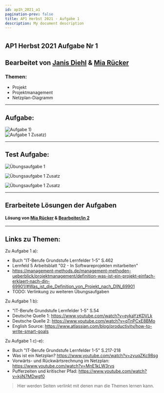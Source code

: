```yaml
---
id: ap1h_2021_a1
pagination-prev: false
title: AP1 Herbst 2021 - Aufgabe 1
description: My document description
---
```

#
## AP1 Herbst 2021 Aufgabe Nr 1

## Bearbeitet von [Janis Diehl](../../../user/Auszubildende%20Holldack/diehl.md)  & [Mia Rücker](../../../user/Auszubildende%20Michel/ruecker.md)

### Themen:
- Projekt
- Projektmanagement
- Netzplan-Diagramm

---

## Aufgabe:

![Aufgabe 1)](/img/AP1/2021/ap1h_2021/AP1h_2021_a1.jpg)  
![Aufgabe 1 Zusatz)](/img/AP1/2021/ap1h_2021/AP1h_2021_a1_extra.jpg)

----

## Test Aufgabe:

![Übungsaufgabe 1](</img/AP1/2021/ap1h_2021/ap1h_2021_a1_exercise.jpg>)

![Übungsaufgabe 1 Zusatz](</img/AP1/2021/ap1h_2021/ap1h_2021_a1_exercise_extra.jpg>)

![Übungsaufgabe 1 Zusatz](</img/AP1/2021/ap1h_2021/ap1h_2021_a1_exercise_extra.jpg>)

----

## Erarbeitete Lösungen der Aufgaben

#### Lösung von [Mia Rücker](solution/ap1h_2021_a1_solution_ruecker.md)  & [Bearbeiter/in 2](solution/solution_name.md)

----

## Links zu Themen:

Zu Aufgabe 1 a):
  * Buch "IT-Berufe Grundstufe Lernfelder 1-5" S.462
  * Lernfeld 5 Arbeitsblatt "02 - In Softwareprojekten mitarbeiten"
  * https://management-methods.de/management-methoden-ueberblick/projektmanagement/definition-was-ist-ein-projekt-einfach-erklaert-nach-din-69901/#Was_ist_die_Definition_von_Projekt_nach_DIN_69901
  * TODO: Verlinkung zu weiteren Übungsaufgaben


Zu Aufgabe 1 b):
  * "IT-Berufe Grundstufe Lernfelder 1-5" S.54
  * Deutsche Quelle 1: https://www.youtube.com/watch?v=eykaYzKDVLk
  * Deutsche Quelle 2: https://www.youtube.com/watch?v=qTnPCxE8BMo
  * English Source: https://www.atlassian.com/blog/productivity/how-to-write-smart-goals

Zu Aufgabe 1 c)-e):
  * Buch "IT-Berufe Grundstufe Lernfelder 1-5" S.217-218
  * Was ist ein Netzplan? https://www.youtube.com/watch?v=zyuqZKc98sg
  * Vorwärts- und Rückwärtsrechnung im Netzplan: https://www.youtube.com/watch?v=MnE1kLW3rvs
  * Pufferzeiten und kritischer Pfad: https://www.youtube.com/watch?v=kjjN7MDwgf0

> Hier werden Seiten verlinkt mit denen man die Themen lernen kann.
